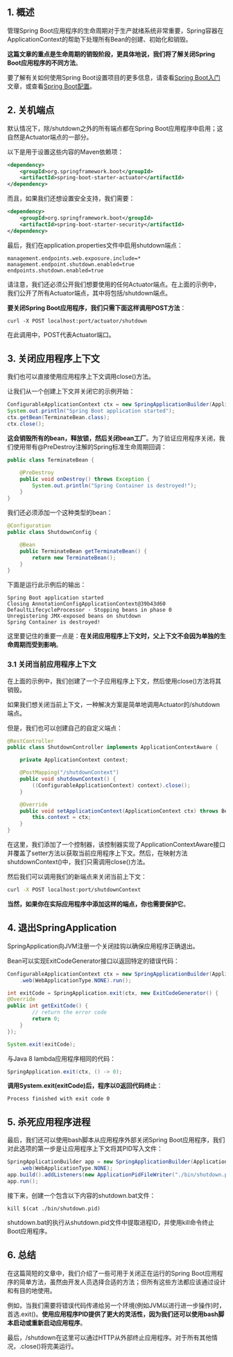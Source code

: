 ## 1. 概述

管理Spring Boot应用程序的生命周期对于生产就绪系统非常重要，Spring容器在ApplicationContext的帮助下处理所有Bean的创建、初始化和销毁。

**这篇文章的重点是生命周期的销毁阶段，更具体地说，我们将了解关闭Spring Boot应用程序的不同方法**。

要了解有关如何使用Spring Boot设置项目的更多信息，请查看[Spring Boot入门]()文章，或查看[Spring Boot配置]()。

## 2. 关机端点

默认情况下，除/shutdown之外的所有端点都在Spring Boot应用程序中启用；这自然是Actuator端点的一部分。

以下是用于设置这些内容的Maven依赖项：

```xml
<dependency>
    <groupId>org.springframework.boot</groupId>
    <artifactId>spring-boot-starter-actuator</artifactId>
</dependency>
```

而且，如果我们还想设置安全支持，我们需要：

```xml
<dependency>
    <groupId>org.springframework.boot</groupId>
    <artifactId>spring-boot-starter-security</artifactId>
</dependency>
```

最后，我们在application.properties文件中启用shutdown端点：

```properties
management.endpoints.web.exposure.include=*
management.endpoint.shutdown.enabled=true
endpoints.shutdown.enabled=true
```

请注意，我们还必须公开我们想要使用的任何Actuator端点。在上面的示例中，我们公开了所有Actuator端点，其中将包括/shutdown端点。

**要关闭Spring Boot应用程序，我们只需下面这样调用POST方法**：

```plaintext
curl -X POST localhost:port/actuator/shutdown
```

在此调用中，POST代表Actuator端口。

## 3. 关闭应用程序上下文

我们也可以直接使用应用程序上下文调用close()方法。

让我们从一个创建上下文并关闭它的示例开始：

```java
ConfigurableApplicationContext ctx = new SpringApplicationBuilder(Application.class).web(WebApplicationType.NONE).run();
System.out.println("Spring Boot application started");
ctx.getBean(TerminateBean.class);
ctx.close();
```

**这会销毁所有的bean，释放锁，然后关闭bean工厂**。为了验证应用程序关闭，我们使用带有@PreDestroy注解的Spring标准生命周期回调：

```java
public class TerminateBean {

	@PreDestroy
	public void onDestroy() throws Exception {
		System.out.println("Spring Container is destroyed!");
	}
}
```

我们还必须添加一个这种类型的bean：

```java
@Configuration
public class ShutdownConfig {

	@Bean
	public TerminateBean getTerminateBean() {
		return new TerminateBean();
	}
}
```

下面是运行此示例后的输出：

```shell
Spring Boot application started
Closing AnnotationConfigApplicationContext@39b43d60
DefaultLifecycleProcessor - Stopping beans in phase 0
Unregistering JMX-exposed beans on shutdown
Spring Container is destroyed!
```

这里要记住的重要一点是：**在关闭应用程序上下文时，父上下文不会因为单独的生命周期而受到影响**。

### 3.1 关闭当前应用程序上下文

在上面的示例中，我们创建了一个子应用程序上下文，然后使用close()方法将其销毁。

如果我们想关闭当前上下文，一种解决方案是简单地调用Actuator的/shutdown端点。

但是，我们也可以创建自己的自定义端点：

```java
@RestController
public class ShutdownController implements ApplicationContextAware {

	private ApplicationContext context;

	@PostMapping("/shutdownContext")
	public void shutdownContext() {
		((ConfigurableApplicationContext) context).close();
	}

	@Override
	public void setApplicationContext(ApplicationContext ctx) throws BeansException {
		this.context = ctx;
	}
}
```

在这里，我们添加了一个控制器，该控制器实现了ApplicationContextAware接口并覆盖了setter方法以获取当前应用程序上下文。然后，在映射方法shutdownContext()中，我们只需调用close()方法。

然后我们可以调用我们的新端点来关闭当前上下文：

```bash
curl -X POST localhost:port/shutdownContext
```

**当然，如果你在实际应用程序中添加这样的端点，你也需要保护它**。

## 4. 退出SpringApplication

SpringApplication向JVM注册一个关闭挂钩以确保应用程序正确退出。

Bean可以实现ExitCodeGenerator接口以返回特定的错误代码：

```java
ConfigurableApplicationContext ctx = new SpringApplicationBuilder(Application.class)
	.web(WebApplicationType.NONE).run();

int exitCode = SpringApplication.exit(ctx, new ExitCodeGenerator() {
@Override
public int getExitCode() {
        // return the error code
        return 0;
    }
});

System.exit(exitCode);
```

与Java 8 lambda应用程序相同的代码：

```java
SpringApplication.exit(ctx, () -> 0);
```

**调用System.exit(exitCode)后，程序以0返回代码终止**：

```shell
Process finished with exit code 0
```

## 5. 杀死应用程序进程

最后，我们还可以使用bash脚本从应用程序外部关闭Spring Boot应用程序，我们对此选项的第一步是让应用程序上下文将其PID写入文件：

```java
SpringApplicationBuilder app = new SpringApplicationBuilder(Application.class)
	.web(WebApplicationType.NONE);
app.build().addListeners(new ApplicationPidFileWriter("./bin/shutdown.pid"));
app.run();
```

接下来，创建一个包含以下内容的shutdown.bat文件：

```plaintext
kill $(cat ./bin/shutdown.pid)
```

shutdown.bat的执行从shutdown.pid文件中提取进程ID，并使用kill命令终止Boot应用程序。

## 6. 总结

在这篇简短的文章中，我们介绍了一些可用于关闭正在运行的Spring Boot应用程序的简单方法，虽然由开发人员选择合适的方法；但所有这些方法都应该通过设计和有目的地使用。

例如，当我们需要将错误代码传递给另一个环境(例如JVM以进行进一步操作)时，首选.exit()。**使用应用程序PID提供了更大的灵活性，因为我们还可以使用bash脚本启动或重新启动应用程序**。

最后，/shutdown在这里可以通过HTTP从外部终止应用程序。对于所有其他情况，.close()将完美运行。